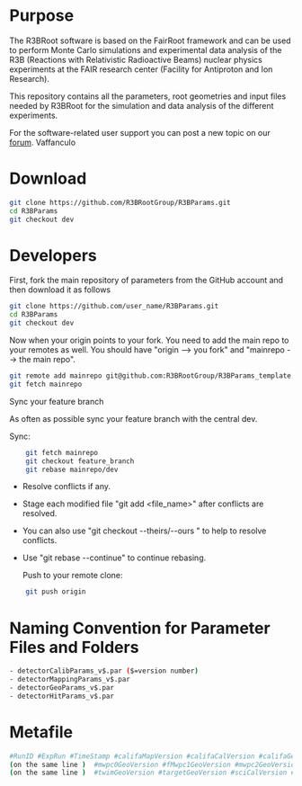 # Purpose

The R3BRoot software is based on the FairRoot framework and can be used to perform Monte Carlo simulations and experimental data analysis of the R3B (Reactions with Relativistic Radioactive Beams) nuclear physics experiments at the FAIR research center (Facility for Antiproton and Ion Research).

This repository contains all the parameters, root geometries and input files needed by R3BRoot for the simulation and data analysis of the different experiments.

For the software-related user support you can post a new topic on our [forum](https://forum.gsi.de/index.php?t=index&cat=40&).
Vaffanculo
# Download

~~~bash
git clone https://github.com/R3BRootGroup/R3BParams.git
cd R3BParams
git checkout dev
~~~

# Developers

First, fork the main repository of parameters from the GitHub account and then download it as follows

~~~bash
git clone https://github.com/user_name/R3BParams.git
cd R3BParams
git checkout dev
~~~

Now when your origin points to your fork. You need to add the main repo to your remotes as well. You should have "origin --> you fork" and "mainrepo --> the main repo".

~~~bash
git remote add mainrepo git@github.com:R3BRootGroup/R3BParams_template.git
git fetch mainrepo
~~~

Sync your feature branch

As often as possible sync your feature branch with the central dev.

  Sync:
~~~bash
    git fetch mainrepo
    git checkout feature_branch
    git rebase mainrepo/dev
~~~
- Resolve conflicts if any.
- Stage each modified file "git add <file_name>" after conflicts are resolved.
- You can also use "git checkout --theirs/--ours " to help to resolve conflicts.
- Use "git rebase --continue" to continue rebasing.

  Push to your remote clone:
~~~bash
    git push origin
~~~


# Naming Convention for Parameter Files and Folders

~~~bash
- detectorCalibParams_v$.par ($=version number)
- detectorMappingParams_v$.par
- detectorGeoParams_v$.par
- detectorHitParams_v$.par
~~~

# Metafile

~~~bash
#RunID #ExpRun #TimeStamp #califaMapVersion #califaCalVersion #califaGeoVersion #gladFieldVersion #mwpc0CalVersion #fMwpc1CalVersion #mwpc2CalVersion #mwpc3CalVersion
(on the same line )  #mwpc0GeoVersion #fMwpc1GeoVersion #mwpc2GeoVersion #mwpc3GeoVersion #trimCalVersion #trimHitVersion #trimGeoVersion #twimCalVersion #twimHitVersion
(on the same line )  #twimGeoVersion #targetGeoVersion #sciCalVersion #tofCalVersion #tofHitVersion #tofGeoVersion #amsMapVersion #amsCalVersion
~~~
